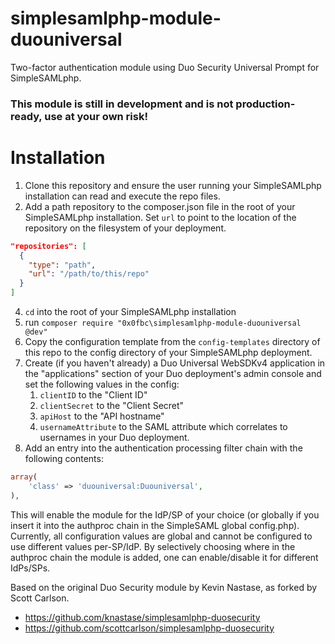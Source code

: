 simplesamlphp-module-duouniversal
==========================
Two-factor authentication module using Duo Security Universal Prompt for SimpleSAMLphp.

### This module is still in development and is not production-ready, use at your own risk!

# Installation
1. Clone this repository and ensure the user running your SimpleSAMLphp installation can read and execute the repo files.
2. Add a path repository to the composer.json file in the root of your SimpleSAMLphp installation. Set `url` to point to the location of the repository on the filesystem of your deployment.
```json
"repositories": [
  {
    "type": "path",
    "url": "/path/to/this/repo"
  }
]
```
4. `cd` into the root of your SimpleSAMLphp installation
5. run `composer require "0x0fbc\simplesamlphp-module-duouniversal @dev"`
6. Copy the configuration template from the `config-templates` directory of this repo to the config directory of your SimpleSAMLphp deployment.
7. Create (if you haven't already) a Duo Universal WebSDKv4 application in the "applications" section of your Duo deployment's admin console and set the following values in the config:
   1. `clientID` to the "Client ID"
   2. `clientSecret` to the "Client Secret"
   3. `apiHost` to the "API hostname"
   4. `usernameAttribute` to the SAML attribute which correlates to usernames in your Duo deployment.
8. Add an entry into the authentication processing filter chain with the following contents:
```php
array(
    'class' => 'duouniversal:Duouniversal',
),
```

This will enable the module for the IdP/SP of your choice (or globally if you insert it into the authproc chain in the SimpleSAML global config.php). Currently, all configuration values are global and cannot be configured to use different values per-SP/IdP. By selectively choosing where in the authproc chain the module is added, one can enable/disable it for different IdPs/SPs.

Based on the original Duo Security module by Kevin Nastase, as forked by Scott Carlson.

- https://github.com/knastase/simplesamlphp-duosecurity
- https://github.com/scottcarlson/simplesamlphp-duosecurity